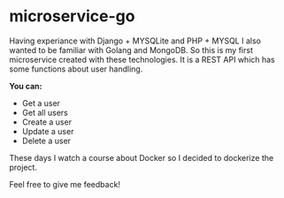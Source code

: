 # microservice-go

Having experiance with Django + MYSQLite and PHP + MYSQL I also wanted to be familiar 
with Golang and MongoDB. So this is my first microservice created with these technologies.
It is a REST API which has some functions about user handling. 

**You can:**
- Get a user
- Get all users
- Create a user
- Update a user
- Delete a user

These days I watch a course about Docker so I decided to dockerize the project.

Feel free to give me feedback!
